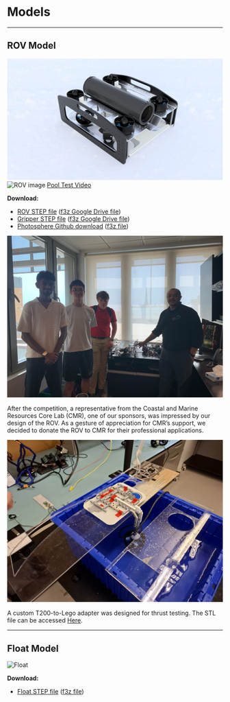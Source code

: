 ﻿# Models

---

## **ROV Model**

![ROV CAD render](images/rov_render.png)
![ROV image](images/rov_pool.png)
[Pool Test Video](https://youtu.be/HalhtXvYYro)

**Download:**  
- [ROV STEP file](files/ROV.step) ([f3z Google Drive file](https://drive.google.com/file/d/1CSuDAXggwamgUQ0F3YDBGZ4MGBTvEjoI/view?usp=sharing))
- [Gripper STEP file](files/Gripper.step) ([f3z Google Drive file](https://drive.google.com/file/d/1I8YvQWp7bbg3L94b0wb-usT_5LE429A_/view?usp=sharing))
- [Photosphere Github download](files/Photosphere.step) ([f3z file](files/Photosphere.f3z))

![ROV donation](images/rov_donation.png)

After the competition, a representative from the Coastal and Marine Resources Core Lab (CMR), one of our sponsors, was impressed by our design of the ROV. As a gesture of appreciation for CMR’s support, we decided to donate the ROV to CMR for their professional applications.

![Thrust test setup](images/thrust_test.png)

A custom T200-to-Lego adapter was designed for thrust testing. The STL file can be accessed [Here](files/T200_Lego.stl). 

---

## **Float Model**

![Float](images/float.png)

**Download:**  
- [Float STEP file](files/Float.step) ([f3z file](files/Float.f3z))